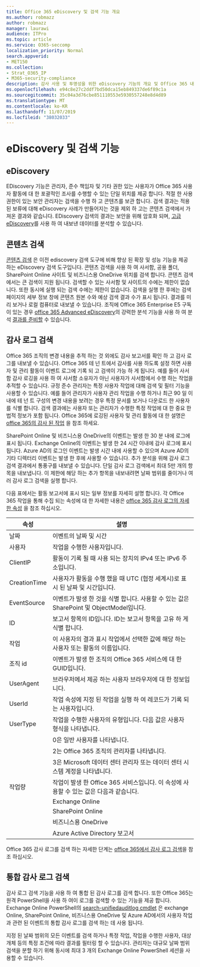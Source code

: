 ```yaml
---
title: Office 365 eDiscovery 및 검색 기능 개요
ms.author: robmazz
author: robmazz
manager: laurawi
audience: ITPro
ms.topic: article
ms.service: O365-seccomp
localization_priority: Normal
search.appverid:
- MET150
ms.collection:
- Strat_O365_IP
- M365-security-compliance
description: 감사 사용 및 투명성을 위한 eDiscovery 기능의 개요 및 Office 365 내의 기타 검색 기능
ms.openlocfilehash: e94c8e27c2ddf7bd50dca15eb849337de6f89c1a
ms.sourcegitcommit: 35c04a3d76cbe851110553e5930557248e8d4d89
ms.translationtype: MT
ms.contentlocale: ko-KR
ms.lasthandoff: 11/07/2019
ms.locfileid: "38032033"
---
```

# <a name="ediscovery-and-search-features"></a>eDiscovery 및 검색 기능 

## <a name="ediscovery"></a>eDiscovery

EDiscovery 기능은 관리자, 준수 책임자 및 기타 권한 있는 사용자가 Office 365 사용자 활동에 대 한 포괄적인 조사를 수행할 수 있는 단일 위치를 제공 합니다. 적절 한 사용 권한이 있는 보안 관리자는 검색을 수행 하 고 콘텐츠를 보관 합니다. 검색 결과는 적용 된 보류에 대해 eDiscovery 사례가 만들어지는 것을 제외 하 고는 콘텐츠 검색에서 가져온 결과와 같습니다. EDiscovery 검색의 결과는 보안을 위해 암호화 되며, [고급 eDiscovery](https://support.office.com/article/office-365-advanced-ediscovery-fd53438a-a760-45f6-9df4-861b50161ae4)를 사용 하 여 내보낸 데이터를 분석할 수 있습니다.

## <a name="content-search"></a>콘텐츠 검색

[콘텐츠 검색](https://support.office.com/article/Run-a-Content-Search-in-the-Office-365-Security-Compliance-Center-61852fd9-fe8a-4880-a339-cb19ed3bff4a) 은 이전 ediscovery 검색 도구에 비해 향상 된 확장 및 성능 기능을 제공 하는 eDiscovery 검색 도구입니다. 콘텐츠 검색을 사용 하 여 사서함, 공용 폴더, SharePoint Online 사이트 및 비즈니스용 OneDrive 위치를 검색 합니다. 콘텐츠 검색에서는 큰 검색이 지원 됩니다. 검색할 수 있는 사서함 및 사이트의 수에는 제한이 없습니다. 또한 동시에 실행 되는 검색 수에는 제한이 없습니다. 검색을 실행 한 후에는 검색 페이지의 세부 정보 창에 콘텐츠 원본 수와 예상 검색 결과 수가 표시 됩니다. 결과를 미리 보거나 로컬 컴퓨터로 내보낼 수 있습니다. 조직에 Office 365 Enterprise E5 구독이 있는 경우 [office 365 Advanced eDiscovery](https://go.microsoft.com/fwlink/p/?LinkID=620116)의 강력한 분석 기능을 사용 하 여 분석 [결과를 준비할](https://support.office.com/article/Run-a-Content-Search-in-the-Office-365-Security-Compliance-Center-61852fd9-fe8a-4880-a339-cb19ed3bff4a#prepare) 수 있습니다.

## <a name="audit-log-search"></a>감사 로그 검색

Office 365 조직의 변경 내용을 추적 하는 것 외에도 감사 보고서를 확인 하 고 감사 로그를 내보낼 수 있습니다. Office 365 테 넌 트에서 감사를 사용 하도록 설정 하면 사용자 및 관리 활동이 이벤트 로그에 기록 되 고 검색이 가능 하 게 됩니다. 예를 들어 사서함 감사 로깅을 사용 하 여 사서함 소유자가 아닌 사용자가 사서함에서 수행 하는 작업을 추적할 수 있습니다. 규정 준수 관리자는 특정 사용자 작업에 대해 검색 및 필터 기능을 사용할 수 있습니다. 예를 들어 관리자가 사용자 관리 작업을 수행 하거나 최근 90 일 이내에 테 넌 트 구성의 변경 내용을 보려는 경우 특정 문서를 보거나 다운로드 한 사용자를 식별 합니다. 검색 결과에는 사용자 또는 관리자가 수행한 특정 작업에 대 한 중요 한 법적 정보가 포함 됩니다. Office 365에 로깅된 사용자 및 관리 활동에 대 한 설명은 [office 365의 감사 된 작업](https://support.office.com/article/Search-the-audit-log-in-the-Office-365-Security-Compliance-Center-0d4d0f35-390b-4518-800e-0c7ec95e946c#auditlogevents) 을 참조 하세요.

SharePoint Online 및 비즈니스용 OneDrive의 이벤트는 발생 한 30 분 내에 로그에 표시 됩니다. Exchange Online의 이벤트는 발생 한 24 시간 이내에 감사 로그에 표시 됩니다. Azure AD의 로그인 이벤트는 발생 시간 내에 사용할 수 있으며 Azure AD의 기타 디렉터리 이벤트는 발생 한 후에 사용할 수 있습니다. 추가 분석을 위해 감사 로그 검색 결과에서 통풍구를 내보낼 수 있습니다. 단일 감사 로그 검색에서 최대 5만 개의 항목을 내보냅니다. 이 제한에 해당 하는 추가 항목을 내보내려면 날짜 범위를 줄이거나 여러 감사 로그 검색을 실행 합니다.

다음 표에서는 활동 보고서에 표시 되는 일부 정보를 자세히 설명 합니다. 각 Office 365 작업을 통해 수집 되는 속성에 대 한 자세한 내용은 [office 365 감사 로그의 자세한 속성](https://support.office.com/article/detailed-properties-in-the-office-365-audit-log-ce004100-9e7f-443e-942b-9b04098fcfc3) 을 참조 하십시오.

| 속성 | 설명 |
|----------------|----------------------------------------------------------------------------------------------------------------------|
| 날짜 | 이벤트의 날짜 및 시간 |
| 사용자 | 작업을 수행한 사용자입니다. |
| ClientIP | 활동이 기록 될 때 사용 되는 장치의 IPv4 또는 IPv6 주소입니다. |
| CreationTime | 사용자가 활동을 수행 했을 때 UTC (협정 세계시)로 표시 된 날짜 및 시간입니다. |
| EventSource | 이벤트가 발생 한 것을 식별 합니다. 사용할 수 있는 값은 SharePoint 및 ObjectModel입니다. |
| ID | 보고서 항목의 ID입니다. ID는 보고서 항목을 고유 하 게 식별 합니다. |
| 작업 | 이 사용자의 결과 표시 작업에서 선택한 값에 해당 하는 사용자 또는 활동의 이름입니다. |
| 조직 id | 이벤트가 발생 한 조직의 Office 365 서비스에 대 한 GUID입니다. |
| UserAgent | 브라우저에서 제공 하는 사용자 브라우저에 대 한 정보입니다. |
| UserId | 작업 속성에 지정 된 작업을 실행 하 여 레코드가 기록 되는 사용자입니다. |
| UserType | 작업을 수행한 사용자의 유형입니다. 다음 값은 사용자 형식을 나타냅니다. |
|  | 0은 일반 사용자를 나타냅니다. |
|  | 2는 Office 365 조직의 관리자를 나타냅니다. |
|  | 3은 Microsoft 데이터 센터 관리자 또는 데이터 센터 시스템 계정을 나타냅니다. |
| 작업량 | 작업이 발생 한 Office 365 서비스입니다. 이 속성에 사용할 수 있는 값은 다음과 같습니다. |
|  | Exchange Online |
|  | SharePoint Online |
|  | 비즈니스용 OneDrive |
|  | Azure Active Directory 보고서 |

Office 365 감사 로그를 검색 하는 자세한 단계는 [office 365에서 감사 로그 검색](https://support.office.com/article/Search-the-audit-log-in-the-Office-365-Security-Compliance-Center-0d4d0f35-390b-4518-800e-0c7ec95e946c)을 참조 하십시오.

## <a name="search-unified-audit-log"></a>통합 감사 로그 검색

감사 로그 검색 기능을 사용 하 여 통합 된 감사 로그를 검색 합니다. 또한 Office 365는 원격 PowerShell을 사용 하 여이 로그를 검색할 수 있는 기능을 제공 합니다. Exchange Online PowerShell의 [search-unifiedauditlog cmdlet](https://docs.microsoft.com/powershell/module/exchange/policy-and-compliance-audit/Search-UnifiedAuditLog?view=exchange-ps) 은 exchange Online, SharePoint Online, 비즈니스용 OneDrive 및 Azure AD에서의 사용자 작업과 관련 된 이벤트의 통합 감사 로그를 검색 하는 데 사용 됩니다. 

지정 된 날짜 범위의 모든 이벤트를 검색 하거나 특정 작업, 작업을 수행한 사용자, 대상 개체 등의 특정 조건에 따라 결과를 필터링 할 수 있습니다. 관리자는 대규모 날짜 범위 검색을 분할 하기 위해 동시에 최대 3 개의 Exchange Online PowerShell 세션을 사용할 수 있습니다.